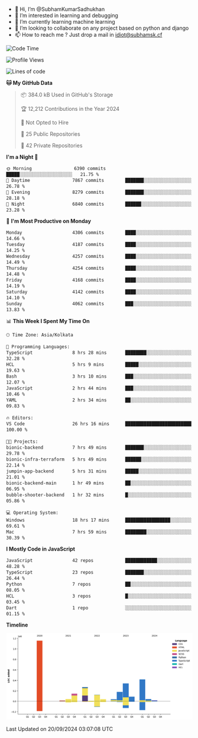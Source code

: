 - 👋 Hi, I’m @SubhamKumarSadhukhan
- 👀 I’m interested in learning and debugging
- 🌱 I’m currently learning machine learning
- 💞️ I’m looking to collaborate on any project based on python and django
- 📫 How to reach me ?
      Just drop a mail in idiot@subhamsk.cf

<!---
SubhamKumarSadhukhan/SubhamKumarSadhukhan is a ✨ special ✨ repository because its `README.md` (this file) appears on your GitHub profile.
You can click the Preview link to take a look at your changes.
--->


<!--START_SECTION:waka-->
![Code Time](http://img.shields.io/badge/Code%20Time-2%2C522%20hrs%2057%20mins-blue)

![Profile Views](http://img.shields.io/badge/Profile%20Views-8-blue)

![Lines of code](https://img.shields.io/badge/From%20Hello%20World%20I%27ve%20Written-2.9%20million%20lines%20of%20code-blue)

**🐱 My GitHub Data** 

> 📦 384.0 kB Used in GitHub's Storage 
 > 
> 🏆 12,212 Contributions in the Year 2024
 > 
> 🚫 Not Opted to Hire
 > 
> 📜 25 Public Repositories 
 > 
> 🔑 42 Private Repositories 
 > 
**I'm a Night 🦉** 

```text
🌞 Morning                6390 commits        █████░░░░░░░░░░░░░░░░░░░░   21.75 % 
🌆 Daytime                7867 commits        ███████░░░░░░░░░░░░░░░░░░   26.78 % 
🌃 Evening                8279 commits        ███████░░░░░░░░░░░░░░░░░░   28.18 % 
🌙 Night                  6840 commits        ██████░░░░░░░░░░░░░░░░░░░   23.28 % 
```
📅 **I'm Most Productive on Monday** 

```text
Monday                   4306 commits        ████░░░░░░░░░░░░░░░░░░░░░   14.66 % 
Tuesday                  4187 commits        ████░░░░░░░░░░░░░░░░░░░░░   14.25 % 
Wednesday                4257 commits        ████░░░░░░░░░░░░░░░░░░░░░   14.49 % 
Thursday                 4254 commits        ████░░░░░░░░░░░░░░░░░░░░░   14.48 % 
Friday                   4168 commits        ████░░░░░░░░░░░░░░░░░░░░░   14.19 % 
Saturday                 4142 commits        ████░░░░░░░░░░░░░░░░░░░░░   14.10 % 
Sunday                   4062 commits        ███░░░░░░░░░░░░░░░░░░░░░░   13.83 % 
```


📊 **This Week I Spent My Time On** 

```text
🕑︎ Time Zone: Asia/Kolkata

💬 Programming Languages: 
TypeScript               8 hrs 28 mins       ████████░░░░░░░░░░░░░░░░░   32.28 % 
HCL                      5 hrs 9 mins        █████░░░░░░░░░░░░░░░░░░░░   19.63 % 
Bash                     3 hrs 10 mins       ███░░░░░░░░░░░░░░░░░░░░░░   12.07 % 
JavaScript               2 hrs 44 mins       ███░░░░░░░░░░░░░░░░░░░░░░   10.46 % 
YAML                     2 hrs 34 mins       ██░░░░░░░░░░░░░░░░░░░░░░░   09.83 % 

🔥 Editors: 
VS Code                  26 hrs 16 mins      █████████████████████████   100.00 % 

🐱‍💻 Projects: 
bionic-backend           7 hrs 49 mins       ███████░░░░░░░░░░░░░░░░░░   29.78 % 
bionic-infra-terraform   5 hrs 49 mins       ██████░░░░░░░░░░░░░░░░░░░   22.14 % 
jumpin-app-backend       5 hrs 31 mins       █████░░░░░░░░░░░░░░░░░░░░   21.01 % 
bionic-backend-main      1 hr 49 mins        ██░░░░░░░░░░░░░░░░░░░░░░░   06.95 % 
bubble-shooter-backend   1 hr 32 mins        █░░░░░░░░░░░░░░░░░░░░░░░░   05.86 % 

💻 Operating System: 
Windows                  18 hrs 17 mins      █████████████████░░░░░░░░   69.61 % 
Mac                      7 hrs 59 mins       ████████░░░░░░░░░░░░░░░░░   30.39 % 
```

**I Mostly Code in JavaScript** 

```text
JavaScript               42 repos            ████████████░░░░░░░░░░░░░   48.28 % 
TypeScript               23 repos            ███████░░░░░░░░░░░░░░░░░░   26.44 % 
Python                   7 repos             ██░░░░░░░░░░░░░░░░░░░░░░░   08.05 % 
HCL                      3 repos             █░░░░░░░░░░░░░░░░░░░░░░░░   03.45 % 
Dart                     1 repo              ░░░░░░░░░░░░░░░░░░░░░░░░░   01.15 % 
```



**Timeline**

![Lines of Code chart](https://raw.githubusercontent.com/SubhamKumarSadhukhan/SubhamKumarSadhukhan/main/assets/bar_graph.png)


 Last Updated on 20/09/2024 03:07:08 UTC
<!--END_SECTION:waka-->
